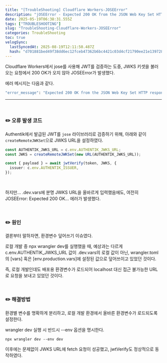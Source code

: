```yaml
---
title: "[TroubleShooting] Cloudflare Workers-JOSEError"
description: "jOSEError - Expected 200 OK from the JSON Web Key Set HTTP response"
date: 2025-05-19T06:38:31.555Z
tags: ["TROUBLESHOOTING"]
slug: "TroubleShooting-Cloudflare-Workers-JOSEError"
categories: TroubleShooting
toc: true
velogSync:
  lastSyncedAt: 2025-08-19T12:11:50.487Z
  hash: "d701881bed49f38dd6ec12fceb47362b6bc4421c03d4cf21790ee21e1397285b"
---
```


Cloudflare Workers에서 jose를 사용해 JWT를 검증하는 도중, JWKS 키셋을 불러오는 요청에서 200 OK가 오지 않아 JOSEError가 발생했다.

에러 메시지는 다음과 같다.

```bash
"error_message": "Expected 200 OK from the JSON Web Key Set HTTP response"
```
---

<br>

### ✏️ 오류 발생 코드

Authentik에서 발급된 JWT를 `jose` 라이브러리로 검증하기 위해, 아래와 같이 `createRemoteJWKSet`으로 JWKS URL을 설정하였다.

```ts
const AUTHENTIK_JWKS_URL = c.env.AUTHENTIK_JWKS_URL;
const JWKS = createRemoteJWKSet(new URL(AUTHENTIK_JWKS_URL));

const { payload } = await jwtVerify(token, JWKS, {
  issuer: c.env.AUTHENTIK_ISSUER,
});
```

<br>

하지만...
.dev.vars에 분명 JWKS URL을 올바르게 입력했음에도, 여전히 JOSEError: Expected 200 OK... 에러가 발생했다.

<br>

### ✏️ 원인
결론부터 말하자면, 환경변수 덮어쓰기 이슈였다.

로컬 개발 중 npx wrangler dev를 실행했을 때, 예상과는 다르게 c.env.AUTHENTIK_JWKS_URL 값이 .dev.vars의 로컬 값이 아닌, wrangler.toml의 [vars] 혹은 [env.production.vars]에 설정된 값으로 덮어쓰이고 있었던 것이다.

즉, 로컬 개발인데도 배포용 환경변수가 로드되어 localhost 대신 접근 불가능한 URL로 요청을 보내고 있었던 것이다.

<br>

### ✏️ 해결방법
환경별 변수를 명확하게 분리하고, 로컬 개발 환경에서 올바른 환경변수가 로드되도록 설정한다.


wrangler dev 실행 시 반드시 --env 옵션을 명시한다.

```
npx wrangler dev --env dev
```


이후에는 문제없이 JWKS URL에 fetch 요청이 성공했고, jwtVerify도 정상적으로 동작하였다.